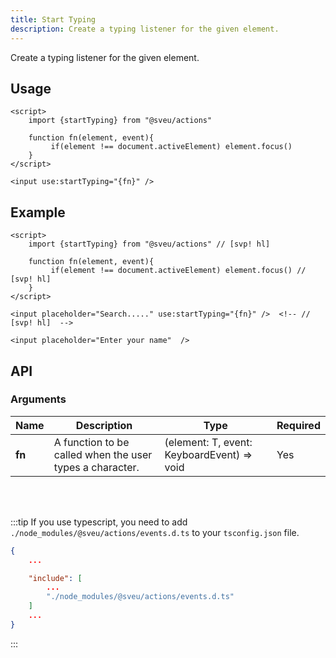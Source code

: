 ```yaml
---
title: Start Typing
description: Create a typing listener for the given element.
---
```


Create a typing listener for the given element.

## Usage

```svelte
<script>
    import {startTyping} from "@sveu/actions"

    function fn(element, event){
         if(element !== document.activeElement) element.focus()
    }
</script>

<input use:startTyping="{fn}" />
```

## Example

```svelte live ln
<script>
    import {startTyping} from "@sveu/actions" // [svp! hl]

    function fn(element, event){
         if(element !== document.activeElement) element.focus() // [svp! hl]
    }
</script>

<input placeholder="Search....." use:startTyping="{fn}" />  <!-- // [svp! hl]  -->

<input placeholder="Enter your name"  />
```

## API

### Arguments

| Name    | Description                                  | Type                  | Required |
| --------| -------------------------------------------- | --------------------- | -------- |
| **fn**  | A function to be called when the user types a character. | (element: T, event: KeyboardEvent) => void | Yes |

<br/>
<br/>

:::tip
If you use typescript, you need to add `./node_modules/@sveu/actions/events.d.ts` to your `tsconfig.json` file.

```json
{
    ...

    "include": [
        ...
        "./node_modules/@sveu/actions/events.d.ts"
    ]
    ...
}
```

:::
